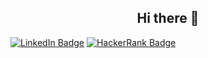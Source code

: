 <h2 align="center">Hi there 👋</h2>

<div id="badges">
  <a href="https://www.linkedin.com/in/kaan-a-160454176/"><img src="https://img.shields.io/badge/LinkedIn-blue?style=for-the-badge&logo=linkedin&logoColor=white" alt="LinkedIn Badge"/></a>
  <a href="https://www.hackerrank.com/bytekatana"><img src="https://img.shields.io/badge/HackerRank-black?style=for-the-badge&logo=hackerrank&logoColor=white" alt="HackerRank Badge"/></a>
</div>

